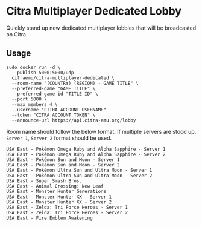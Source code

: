 # Citra Multiplayer Dedicated Lobby

Quickly stand up new dedicated multiplayer lobbies that will be broadcasted on Citra.

## Usage
```
sudo docker run -d \
  --publish 5000:5000/udp
  citraemu/citra-multiplayer-dedicated \
  --room-name "(COUNTRY) (REGION) - GAME TITLE" \
  --preferred-game "GAME TITLE" \
  --preferred-game-id "TITLE ID" \
  --port 5000 \
  --max_members 4 \
  --username "CITRA ACCOUNT USERNAME"
  --token "CITRA ACCOUNT TOKEN" \
  --announce-url https://api.citra-emu.org/lobby
```

Room name should follow the below format.
If multiple servers are stood up, `Server 1`, `Server 2` format should be used.
```
USA East - Pokémon Omega Ruby and Alpha Sapphire - Server 1
USA East - Pokémon Omega Ruby and Alpha Sapphire - Server 2
USA East - Pokémon Sun and Moon - Server 1               
USA East - Pokémon Sun and Moon - Server 2               
USA East - Pokémon Ultra Sun and Ultra Moon - Server 1   
USA East - Pokémon Ultra Sun and Ultra Moon - Server 2   
USA East - Super Smash Bros.                            
USA East - Animal Crossing: New Leaf                     
USA East - Monster Hunter Generations                    
USA East - Monster Hunter XX - Server 1                  
USA East - Monster Hunter XX - Server 2                 
USA East - Zelda: Tri Force Heroes - Server 1            
USA East - Zelda: Tri Force Heroes - Server 2
USA East - Fire Emblem Awakening                     
```
